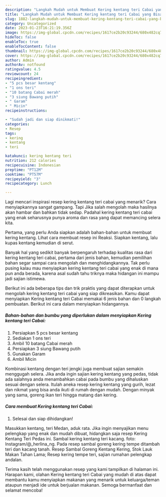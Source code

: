 ```yaml
---
description: "Langkah Mudah untuk Membuat Kering kentang teri Cabai yang Bisa Manjain Lidah, Buat Buka Puasa Bikin Ngiler"
title: "Langkah Mudah untuk Membuat Kering kentang teri Cabai yang Bisa Manjain Lidah, Buat Buka Puasa Bikin Ngiler"
slug: 1882-langkah-mudah-untuk-membuat-kering-kentang-teri-cabai-yang-bisa-manjain-lidah-buat-buka-puasa-bikin-ngiler
category: Uncategorized
date: 2023-01-23T16:21:19.356Z
image: https://img-global.cpcdn.com/recipes/1617ce2b20c93244/680x482cq70/kering-kentang-teri-cabai-foto-resep-utama.jpg
hideToc: false
enableToc: true
enableTocContent: false
thumbnail: https://img-global.cpcdn.com/recipes/1617ce2b20c93244/680x482cq70/kering-kentang-teri-cabai-foto-resep-utama.jpg
cover: https://img-global.cpcdn.com/recipes/1617ce2b20c93244/680x482cq70/kering-kentang-teri-cabai-foto-resep-utama.jpg
author: Admin
authorAv: notfound
ratingvalue: 4.5
reviewcount: 24
recipeingredient:
- "5 pcs besar kentang"
- "1 ons teri"
- "10 batang Cabai merah"
- "3 siung Bawang putih"
- " Garam"
- " Micin"
recipeinstructions:

- "Sudah jadi dan siap dinikmati!"
categories:
- Resep
tags:
- kering
- kentang
- teri

katakunci: kering kentang teri 
nutrition: 212 calories
recipecuisine: Indonesian
preptime: "PT12M"
cooktime: "PT57M"
recipeyield: "3"
recipecategory: Lunch

---
```



Lagi mencari inspirasi resep kering kentang teri cabai yang menarik? Cara menyiapkannya sangat gampang. Tapi Jika salah mengolah maka hasilnya akan hambar dan bahkan tidak sedap. Padahal kering kentang teri cabai yang enak seharusnya punya aroma dan rasa yang dapat memancing selera kita.


Pertama, yang perlu Anda siapkan adalah bahan-bahan untuk membuat kering kentang. Lihat cara membuat resep ini Reaksi. Siapkan kentang, lalu kupas kentang kemudian di serut.

Banyak hal yang sedikit banyak berpengaruh terhadap kualitas rasa dari kering kentang teri cabai, pertama dari jenis bahan, kemudian pemilihan bahan segar sampai cara mengolah dan menghidangkannya. Tak perlu pusing kalau mau menyiapkan kering kentang teri cabai yang enak di mana pun anda berada, karena asal sudah tahu triknya maka hidangan ini mampu jadi sajian istimewa.


Berikut ini ada beberapa tips dan trik praktis yang dapat diterapkan untuk mengolah kering kentang teri cabai yang siap dikreasikan. Kamu dapat menyiapkan Kering kentang teri Cabai memakai 6 jenis bahan dan 0 langkah pembuatan. Berikut ini cara dalam menyiapkan hidangannya.

<!--inarticleads1-->

##### Bahan-bahan dan bumbu yang diperlukan dalam menyiapkan Kering kentang teri Cabai:

1. Persiapkan 5 pcs besar kentang
1. Sediakan 1 ons teri
1. Ambil 10 batang Cabai merah
1. Persiapkan 3 siung Bawang putih
1. Gunakan  Garam
1. Ambil  Micin


Kombinasi kentang dengan teri jengki juga membuat sajian semakin menggugah selera. Jika anda ingin sajian kering kentang yang pedas, tidak ada salahnya anda menambahkan cabai pada bumbu yang dihaluskan sesuai dengan selera. Itulah aneka resep kering kentang yang gurih, lezat dan nikmat yang bisa anda ikuti di rumah dengan mudah. Dengan minyak yang sama, goreng ikan teri hingga matang dan kering. 

<!--inarticleads2-->

##### Cara membuat Kering kentang teri Cabai:


1. Selesai dan siap dihidangkan!

Masukkan kentang, teri Medan, aduk rata. Jika ingin menyajikan menu pelengkap yang enak dan mudah dibuat, hidangkan saja resep Kering Kentang Teri Pedas ini. Sambal kering kentang teri kacang. foto: Instagram/@_herlina_ng. Pada resep sambal goreng kering tempe ditambah teri dan kacang tanah. Resep Sambal Goreng Kentang Kering, Stok Lauk Makan Tahan Lama; Resep kering tempe teri, sajian rumahan pelengkap andalan. 

Terima kasih telah menggunakan resep yang kami tampilkan di halaman ini. Harapan kami, olahan Kering kentang teri Cabai yang mudah di atas dapat membantu kamu menyiapkan makanan yang menarik untuk keluarga/teman ataupun menjadi ide untuk berjualan makanan. Semoga bermanfaat dan selamat mencoba!
